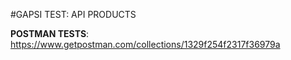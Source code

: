 #GAPSI TEST: API PRODUCTS

**POSTMAN TESTS**:
https://www.getpostman.com/collections/1329f254f2317f36979a
